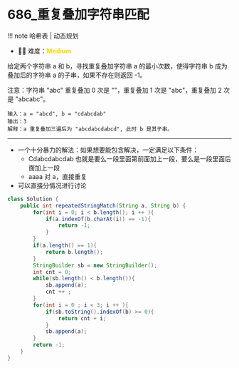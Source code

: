 # 686_重复叠加字符串匹配

!!! note
    <!-- 这里记载考察的数据结构、算法等 -->
    哈希表 | 动态规划


- 🔑🔑 难度：<span style = "color:gold; font-weight:bold">Medium</span>

给定两个字符串 a 和 b，寻找重复叠加字符串 a 的最小次数，使得字符串 b 成为叠加后的字符串 a 的子串，如果不存在则返回 -1。

注意：字符串 "abc" 重复叠加 0 次是 ""，重复叠加 1 次是 "abc"，重复叠加 2 次是 "abcabc"。



```
输入：a = "abcd", b = "cdabcdab"
输出：3
解释：a 重复叠加三遍后为 "abcdabcdabcd", 此时 b 是其子串。
```
----
- 一个十分暴力的解法：如果想要能包含解决，一定满足以下条件：
  - Cdabcdabcdab 也就是要么一段里面第前面加上一段，要么是一段里面后面加上一段
  - aaaa 对 a，直接重复
- 可以直接分情况进行讨论



```Java
class Solution {
    public int repeatedStringMatch(String a, String b) {
        for(int i = 0; i < b.length(); i ++ ){
            if(a.indexOf(b.charAt(i)) == -1){
                return -1;
            }
        }
        if(a.length() == 1){
            return b.length();
        }
        StringBuilder sb = new StringBuilder();
        int cnt = 0;
        while(sb.length() < b.length()){
            sb.append(a);
            cnt ++ ;
        }
        for(int i = 0 ; i < 3; i ++ ){
            if(sb.toString().indexOf(b) >= 0){
                return cnt + i;
            }
            sb.append(a);
        }
        return -1;
    }
}

```

